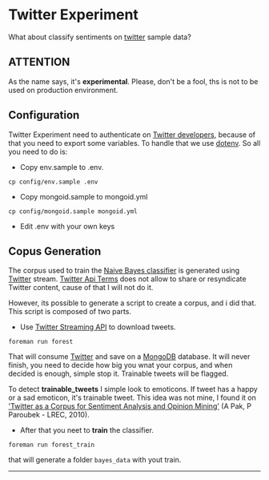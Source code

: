 Twitter Experiment
==================

What about classify sentiments on [twitter][twitter] sample data?

__ATTENTION__
-------------

As the name says, it's __experimental__. Please, don't be a fool, ths is not
to be used on production environment.


Configuration
-------------

Twitter Experiment need to authenticate on [Twitter developers][dev-twitter],
because of that you need to export some variables. To handle that we use
[dotenv][dotenv]. So all you need to do is:

 - Copy env.sample to .env.

 ```
 cp config/env.sample .env
 ```
 - Copy mongoid.sample to mongoid.yml

 ```
 cp config/mongoid.sample mongoid.yml
 ```
 - Edit .env with your own keys


Copus Generation
----------------

The corpus used to train the [Naive Bayes classifier][naive-bayes-classifier] is generated
using [Twitter][twitter] stream.
[Twitter Api Terms][twitter-api-terms] does not allow to share or resyndicate
Twitter content, cause of that I will not do it.

However, its possible to generate a script to create a corpus, and i did that.
This script is composed of two parts.

 - Use [Twitter Streaming API][twitter-streaming-api] to download tweets.
 ```
 foreman run forest
 ```

 That will consume [Twitter][twitter] and save on a [MongoDB][mongodb]
 database. It will never finish, you need to decide how big you wnat your
 corpus, and when decided is enough, simple stop it. Trainable tweets will be
 flagged.

 To detect __trainable_tweets__ I simple look to emoticons. If tweet has a
 happy or a sad emoticon, it's trainable tweet. This idea was not mine, I found
 it on ['Twitter as a Corpus for Sentiment Analysis and Opinion Mining'][alexander-pak-patrick-paroubek] (A Pak, P Paroubek - LREC, 2010).

 - After that you neet to __train__ the classifier.

 ```
 foreman run forest_train
 ```
 that will generate a folder ```bayes_data``` with yout train.

 ----


[twitter]: http://twitter.com
[dev-twitter]: https://dev.twitter.com/
[dotenv]: https://github.com/bkeepers/dotenv
[naive-bayes-classifier]: http://en.wikipedia.org/wiki/Naive_Bayes_classifier
[twitter-api-terms]: https://dev.twitter.com/terms/api-terms
[twitter-streaming-api]: https://dev.twitter.com/docs/streaming-apis
[mongodb]: http://www.mongodb.org/
[alexander-pak-patrick-paroubek]: http://www.lrec-conf.org/proceedings/lrec2010/summaries/385.html
